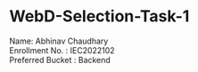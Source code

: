 # WebD-Selection-Task-1
Name: Abhinav Chaudhary                                                                                                                                        
Enrollment No. : IEC2022102                                                                                                                                                                                          
Preferred Bucket : Backend
